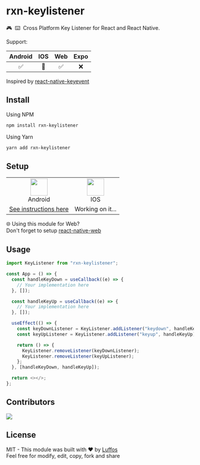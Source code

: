 # rxn-keylistener
🎮‎ ‎ ⌨️‎ ‎ Cross Platform Key Listener for React and React Native.

Support:

| Android |   IOS   | Web | Expo |
|:-------:|:-------:|:---:|:----:|
|    ✅   |   🚧   | ✅  |  ❌ |

Inspired by [react-native-keyevent](https://github.com/kevinejohn/react-native-keyevent)

##  Install

Using NPM
```sh
npm install rxn-keylistener
```

Using Yarn
```sh
yarn add rxn-keylistener
```

## Setup

<table>
  <tr>
    <td align="center"><img width="46" src="https://cdn.vox-cdn.com/thumbor/kL-Z76ZSmU6AUOBanezRDqSQ7us=/1400x1400/filters:format(jpeg)/cdn.vox-cdn.com/uploads/chorus_asset/file/19086219/Android_logo_stacked__RGB_.jpg"/><br/>Android</td>
     <td align="center"><img width="46" src="https://encrypted-tbn0.gstatic.com/images?q=tbn:ANd9GcSfnunL1fJZICp_7tCdH7lqBZ6K8CXgBGFu4Q&usqp=CAU"/><br/>IOS</td>
  </tr>
  <tr>
    <td align="center"><a href="./docs/ANDROID_SETUP.md">See instructions here</a></td>
    <td align="center">Working on it...</td>
  </tr>
 </table>

🌐 Using this module for Web?<br/>Don't forget to setup [react-native-web](https://github.com/necolas/react-native-web)

## Usage

```typescript
import KeyListener from "rxn-keylistener";

const App = () => {
  const handleKeyDown = useCallback((e) => {
    // Your implementation here
  }, []);

  const handleKeyUp = useCallback((e) => {
    // Your implementation here
  }, []);

  useEffect(() => {
    const keyDownListener = KeyListener.addListener("keydown", handleKeyDown);
    const keyUpListener = KeyListener.addListener("keyup", handleKeyUp);

    return () => {
      KeyListener.removeListener(keyDownListener);
      KeyListener.removeListener(keyUpListener);
    };
  }, [handleKeyDown, handleKeyUp]);

  return <></>;
};
```

## Contributors

<a href = "https://github.com/Luffos/rxn-units/graphs/contributors">
  <img src = "https://contrib.rocks/image?repo=Luffos/rxn-keylistener"/>
</a>

##  License
MIT - This module was built with ❤️ by [Luffos](https://github.com/Luffos)<br/>Feel free for modify, edit, copy, fork and share

